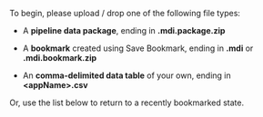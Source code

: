 To begin, please upload / drop one of the following file types:

* A **pipeline data package**, ending in **.mdi.package.zip**

* A **bookmark** created using Save Bookmark, ending in **.mdi**
or **.mdi.bookmark.zip**

* An **comma-delimited data table** of your own, ending in **\<appName\>.csv**

Or, use the list below to return to a recently bookmarked state.
